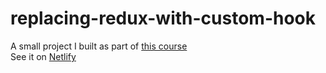 # replacing-redux-with-custom-hook
A small project I built as part of [this course](https://www.udemy.com/course/react-the-complete-guide-incl-redux/)<br>
See it on [Netlify](https://replacing-redux-with-custom-hook.netlify.app/)
